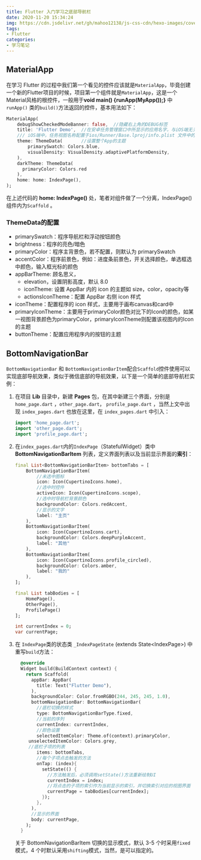 ```yaml
---
title: Flutter 入门学习之底部导航栏
date: 2020-11-20 15:34:24
img: https://cdn.jsdelivr.net/gh/mahoo12138/js-css-cdn/hexo-images/cover/flutter.png
tags: 
- Flutter
categories: 
- 学习笔记
---
```


## MaterialApp

在学习 Flutter 的过程中我们第一个看见的控件应该就是`MaterialApp`，毕竟创建一个新的Flutter项目的时候，项目第一个组件就是`MaterialApp`，这是一个Material风格的根控件，一般用于**void main() {runApp(MyApp());}** 中 `runApp()` 类的`build()`方法返回的控件，基本用法如下：

```dart
MaterialApp(
    debugShowCheckedModeBanner: false,	//隐藏右上角的DEBUG标签
    title: 'Flutter Demo',	//在安卓任务管理窗口中所显示的应用名字，与iOS端无关
    /// iOS端中，任务视图名称配置于ios/Runner/Base.lproj/info.plist 文件中的CFBundleDisplay键或者CFBoundName键的值中
    theme: ThemeData(		//设置整个App的主题
        primarySwatch: Colors.blue,
        visualDensity: VisualDensity.adaptivePlatformDensity,
    ),
    darkTheme: ThemeData(
      primaryColor: Colors.red
  	),
    home: home: IndexPage(),
);
```

在上述代码的 **home: IndexPage()**  处，笔者对组件做了一个分离，IndexPage() 组件内为`Scaffold` 。

### ThemeData的配置

+ primarySwatch：程序导航栏和浮动按钮颜色
+ brightness：程序的亮色/暗色
+ primaryColor：程序主背景色，若不配置，则默认为 primarySwatch
+ accentColor：程序前景色，例如：进度条前景色，开关选择颜色，单选框选中颜色，输入框光标的颜色
+ appBarTheme: 顾名思义，
  + elevation，设置阴影高度，默认 8.0
  + iconTheme: 设置 AppBar 内的 icon 的主题如 size，color，opacity等
  + actionsIconTheme：配置 AppBar 右侧 icon 样式
+ iconTheme：配置程序的 icon 样式，主要用于画布canvas和card中
+ primaryIconTheme：主要用于primaryColor颜色对比下的Icon的颜色，如某一视图背景颜色为primaryColor，primaryIconTheme则配置该视图内的Icon的主题
+ buttonTheme：配置应用程序内的按钮的主题

## BottomNavigationBar

`BottomNavigationBar` 和 `BottomNavigationBarItem`配合`Scaffold`控件使用可以实现底部导航效果，类似于微信底部的导航效果，以下是一个简单的底部导航栏实例：

1. 在项目 **Lib** 目录中，新建 **Pages** 包，在其中新建三个界面，分别是`home_page.dart` ，`other_page.dart`， `profile_page.dart` ，当然上文中出现 `index_pages.dart` 也放在这里，在 `index_pages.dart` 中引入：

   ```dart
   import 'home_page.dart';
   import 'other_page.dart';
   import 'profile_page.dart';
   ```

2. 在`index_pages.dart`内的`IndexPage`（StatefulWidget）类中 **BottomNavigationBarItem** 列表，定义界面列表以及当前显示界面的**索引**：

   ```dart
   final List<BottomNavigationBarItem> bottomTabs = [
       BottomNavigationBarItem(
           //未选中图标
           icon: Icon(CupertinoIcons.home),
           //选中时控件
           activeIcon: Icon(CupertinoIcons.scope),
           //选中时导航栏背景颜色
           backgroundColor: Colors.redAccent,
           //显示的文字
           label: "主页"
       ),
       BottomNavigationBarItem(
           icon: Icon(CupertinoIcons.cart),
           backgroundColor: Colors.deepPurpleAccent,
           label: "其他"
       ),
       BottomNavigationBarItem(
           icon: Icon(CupertinoIcons.profile_circled),
           backgroundColor: Colors.amber,
           label: "我的"
       ),
   ];
   
   final List tabBodies = [
       HomePage(),
       OtherPage(),
       ProfilePage()
   ];
   
   int currentIndex = 0;
   var currentPage;
   ```

3. 在 `IndexPage`类的状态类 `_IndexPageState` (extends State\<IndexPage\>) 中重写`build`方法：

   ```dart
     @override
     Widget build(BuildContext context) {
       return Scaffold(
         appBar: AppBar(
           title: Text("Flutter Demo"),
         ),
         backgroundColor: Color.fromRGBO(244, 245, 245, 1.0),
         bottomNavigationBar: BottomNavigationBar(
           //底栏切换的样式
           type: BottomNavigationBarType.fixed,
           //当前的序列
           currentIndex: currentIndex,
           //颜色设置
           selectedItemColor: Theme.of(context).primaryColor,
       	unselectedItemColor: Colors.grey,
   		//底栏子项的列表
           items: bottomTabs,
           //每个子项点击触发的方法
           onTap: (index){
             setState(() {
               //方法触发后，必须调用setState()方法重新绘制UI
               currentIndex = index;
               //将点击的子项的索引作为当前显示的索引，并切换索引对应的视图界面
               currentPage = tabBodies[currentIndex];
             });
           },
         ),
         //显示的界面
         body: currentPage,
       );
     }
   ```

   关于 BottomNavigationBarItem 切换的显示模式，默认 3-5 个时采用`fixed`模式，4 个时默认采用`shifting`模式，当然，是可以指定的。

